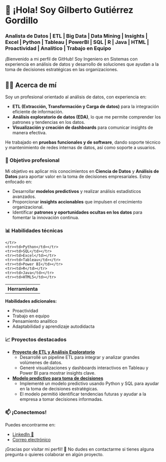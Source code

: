   <h1>👋 ¡Hola! Soy Gilberto Gutiérrez Gordillo</h1>
  <h3>Analista de Datos | ETL | Big Data | Data Mining | Insights | Excel | Python | Tableau | PowerBI | SQL | R | Java | HTML | Proactividad | Analítico | Trabajo en Equipo</h3>

  <p>¡Bienvenido a mi perfil de GitHub! Soy Ingeniero en Sistemas con experiencia en análisis de datos y desarrollo de soluciones que ayudan a la toma de decisiones estratégicas en las organizaciones.</p>

  <h2 class="section-title">🧑‍💻 Acerca de mí</h2>
  <p>Soy un profesional orientado al análisis de datos, con experiencia en:</p>
  <ul>
    <li><strong>ETL (Extracción, Transformación y Carga de datos)</strong> para la integración eficiente de información.</li>
    <li><strong>Análisis exploratorio de datos (EDA)</strong>, lo que me permite comprender los patrones y tendencias en los datos.</li>
    <li><strong>Visualización y creación de dashboards</strong> para comunicar insights de manera efectiva.</li>
  </ul>
  <p>He trabajado en <strong>pruebas funcionales y de software</strong>, dando soporte técnico y mantenimiento de redes internas de datos, así como soporte a usuarios.</p>

  <h3 class="section-title">💼 Objetivo profesional</h3>
  <p>Mi objetivo es aplicar mis conocimientos en <strong>Ciencia de Datos</strong> y <strong>Análisis de Datos</strong> para aportar valor en la toma de decisiones empresariales. Estoy enfocado en:</p>
  <ul>
    <li>Desarrollar <strong>modelos predictivos</strong> y realizar análisis estadísticos avanzados.</li>
    <li>Proporcionar <strong>insights accionables</strong> que impulsen el crecimiento organizacional.</li>
    <li>Identificar <strong>patrones y oportunidades ocultas en los datos</strong> para fomentar la innovación continua.</li>
  </ul>

  <h3 class="section-title">📊 Habilidades técnicas</h3>
  <table class="skills-table">
    <tr>
      <th>Herramienta</th>
      
    </tr>
    <tr><td>Python</td></tr>
    <tr><td>SQL</td></tr>
    <tr><td>Excel</td></tr>
    <tr><td>Tableau</td></tr>
    <tr><td>Power BI</td></tr>
    <tr><td>R</td></tr>
    <tr><td>Java</td></tr>
    <tr><td>HTML5</td></tr>
  </table>

  <p><strong>Habilidades adicionales:</strong></p>
  <ul>
    <li>Proactividad</li>
    <li>Trabajo en equipo</li>
    <li>Pensamiento analítico</li>
    <li>Adaptabilidad y aprendizaje autodidacta</li>
  </ul>

  <h3 class="section-title">📈 Proyectos destacados</h3>
  <ul>
    <li><strong><a href="#">Proyecto de ETL y Análisis Exploratorio</a></strong>
      <ul>
        <li>Desarrollé un pipeline ETL para integrar y analizar grandes volúmenes de datos.</li>
        <li>Generé visualizaciones y dashboards interactivos en Tableau y Power BI para mostrar insights clave.</li>
      </ul>
    </li>
    <li><strong><a href="#">Modelo predictivo para toma de decisiones</a></strong>
      <ul>
        <li>Implementé un modelo predictivo usando Python y SQL para ayudar en la toma de decisiones estratégicas.</li>
        <li>El modelo permitió identificar tendencias futuras y ayudar a la empresa a tomar decisiones informadas.</li>
      </ul>
    </li>
  </ul>

  <h3 class="section-title">📫 ¡Conectemos!</h3>
  <p>Puedes encontrarme en:</p>
  <ul>
    <li><a href="https://www.linkedin.com/in/gilgutgo/" target="_blank">LinkedIn 📲</a></li>
    <li><a href="mailto:gilgutgo@hotmail.com">Correo electrónico</a></li>
  </ul>

  <div class="footer">
    ¡Gracias por visitar mi perfil! 🚀 No dudes en contactarme si tienes alguna pregunta o quieres colaborar en algún proyecto.
  </div>

</body>
</html>
